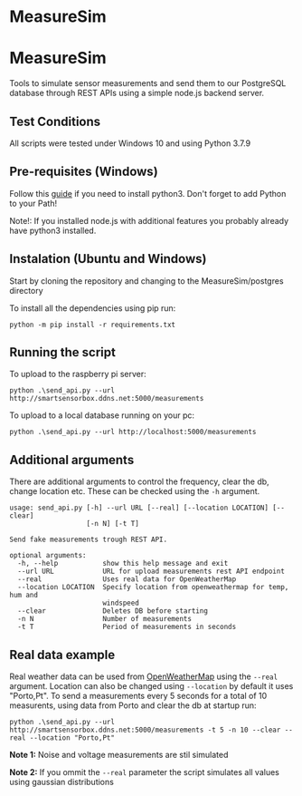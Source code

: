 # MeasureSim

# MeasureSim

Tools to simulate sensor measurements and send them to our PostgreSQL database through REST APIs using a simple node.js backend server.

## Test Conditions

All scripts were tested under Windows 10 and using Python 3.7.9

## Pre-requisites (Windows)

Follow this [guide](https://phoenixnap.com/kb/how-to-install-python-3-windows) if you need to install python3. Don't forget to add Python to your Path!

Note!: If you installed node.js with additional features you probably already have python3 installed.

## Instalation (Ubuntu and Windows)

Start by cloning the repository and changing to the MeasureSim/postgres directory

To install all the dependencies using pip run:

```
python -m pip install -r requirements.txt
```


## Running the script

To upload to the raspberry pi server:
```
python .\send_api.py --url http://smartsensorbox.ddns.net:5000/measurements
```
To upload to a local database running on your pc:
```
python .\send_api.py --url http://localhost:5000/measurements
```

## Additional arguments

There are additional arguments to control the frequency, clear the db, change location etc.
These can be checked using the `-h` argument.

```
usage: send_api.py [-h] --url URL [--real] [--location LOCATION] [--clear]
                   [-n N] [-t T]

Send fake measurements trough REST API.

optional arguments:
  -h, --help           show this help message and exit
  --url URL            URL for upload measurements rest API endpoint
  --real               Uses real data for OpenWeatherMap
  --location LOCATION  Specify location from openweathermap for temp, hum and
                       windspeed
  --clear              Deletes DB before starting
  -n N                 Number of measurements
  -t T                 Period of measurements in seconds
```

## Real data example

Real weather data can be used from [OpenWeatherMap](https://openweathermap.org/city/2735943) using the `--real` argument. Location can also be changed using `--location` by default it uses "Porto,Pt".
To send a measurements every 5 seconds for a total of 10 measurents, using data from Porto and clear the db at startup run:

```
python .\send_api.py --url http://smartsensorbox.ddns.net:5000/measurements -t 5 -n 10 --clear --real --location "Porto,Pt" 
```


**Note 1:** Noise and voltage measurements are stil simulated

**Note 2:** If you ommit the `--real` parameter the script simulates all values using gaussian distributions


